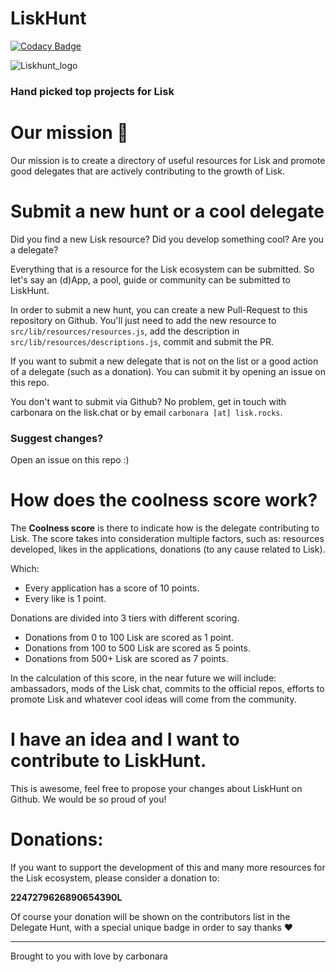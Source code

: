 # LiskHunt

[![Codacy Badge](https://api.codacy.com/project/badge/Grade/cee1b3ed705f4676b4cd84921b2a9b61)](https://www.codacy.com/app/alessioscarapazzi/Lisk-hunt?utm_source=github.com&utm_medium=referral&utm_content=xunga/Lisk-hunt&utm_campaign=badger)

![Liskhunt_logo](https://liskhunt.com/img/meta_liskHunt.png)

### Hand picked top projects for Lisk


# Our mission 🚀

Our mission is to create a directory of useful resources for Lisk and promote good delegates that are actively contributing to the growth of Lisk.


# Submit a new hunt or a cool delegate

Did you find a new Lisk resource? Did you develop something cool? Are you a delegate?

Everything that is a resource for the Lisk ecosystem can be submitted. So let's say an (d)App, a pool, guide or community can be submitted to LiskHunt.

In order to submit a new hunt, you can create a new Pull-Request to this repository on Github. 
You'll just need to add the new resource to `src/lib/resources/resources.js`, add the description in `src/lib/resources/descriptions.js`, commit and submit the PR.


If you want to submit a new delegate that is not on the list or a good action of a delegate (such as a donation). You can submit it by opening an issue on this repo.
 
 
You don't want to submit via Github? No problem, get in touch with carbonara on the lisk.chat or by email `carbonara [at] lisk.rocks`.


### Suggest changes?
Open an issue on this repo :)


# How does the coolness score work?

The **Coolness score** is there to indicate how is the delegate contributing to Lisk.
The score takes into consideration multiple factors, such as: resources developed, likes in the applications, donations (to any cause related to Lisk).

Which:

 * Every application has a score of 10 points.
 * Every like is 1 point.

Donations are divided into 3 tiers with different scoring.

 * Donations from 0 to 100 Lisk are scored as 1 point.
 * Donations from 100 to 500 Lisk are scored as 5 points.
 * Donations from 500+ Lisk are scored as 7 points.

In the calculation of this score, in the near future we will include: ambassadors, mods of the Lisk chat, commits to the official repos, efforts to promote Lisk and whatever cool ideas will come from the community.


# I have an idea and I want to contribute to LiskHunt.
  
This is awesome, feel free to propose your changes about LiskHunt on Github. We would be so proud of you!


# Donations:

If you want to support the development of this and many more resources for the Lisk ecosystem, please consider a donation to: 


**2247279626890654390L**

Of course your donation will be shown on the contributors list in the Delegate Hunt, with a special unique badge in order to say thanks ❤️




_______
Brought to you with love by carbonara
